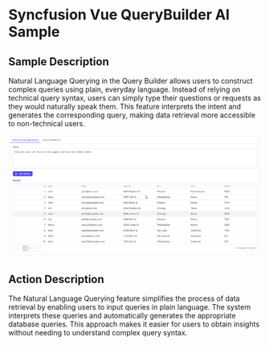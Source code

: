 # Syncfusion Vue QueryBuilder AI Sample

## Sample Description

Natural Language Querying in the Query Builder allows users to construct complex queries using plain, everyday language. Instead of relying on technical query syntax, users can simply type their questions or requests as they would naturally speak them. This feature interprets the intent and generates the corresponding query, making data retrieval more accessible to non-technical users.

![Gif image of QueryBuilder AI](../gif-images/querybuilder/natural-languagequery.gif)

## Action Description

The Natural Language Querying feature simplifies the process of data retrieval by enabling users to input queries in plain language. The system interprets these queries and automatically generates the appropriate database queries. This approach makes it easier for users to obtain insights without needing to understand complex query syntax.
